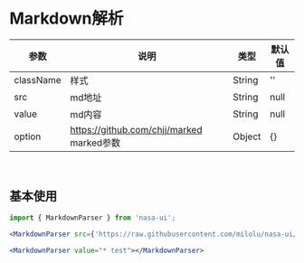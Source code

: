 # Markdown解析

|    参数   |                    说明                   |  类型  | 默认值 |
|-----------|-------------------------------------------|--------|--------|
| className | 样式                                      | String | ''     |
| src       | md地址                                    | String | null   |
| value     | md内容                                    | String | null   |
| option    | https://github.com/chjj/marked marked参数 | Object | {}     |

<br/>

## 基本使用
```jsx
import { MarkdownParser } from 'nasa-ui';

<MarkdownParser src={'https://raw.githubusercontent.com/milolu/nasa-ui/master/README.md'}></MarkdownParser>

<MarkdownParser value="* test"></MarkdownParser>
```